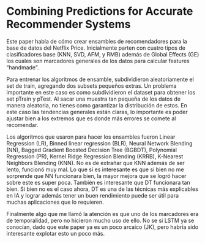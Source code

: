 # Combining Predictions for Accurate Recommender Systems

Este paper habla de cómo crear ensambles de recomendadores para la base de datos del Netflix Price. Inicialmente parten con cuatro tipos de clasificadores base (KNN, SVD, AFM,  y RMB) además de Global Effects (GE) los cuales son marcadores generales de los datos para calcular features “handmade”.

Para entrenar los algoritmos de ensamble, subdividieron aleatoriamente el set de train, agregando dos subsets pequeños extras. Un problema importante en este caso es como subdividieron el dataset para obtener los set pTrain y pTest. Al sacar una muestra tan pequeña de los datos de manera aleatoria, no tienes como garantizar la distribución de estos. En este caso las tendencias generales están claras, lo importante es poder ajustar bien a los extremos que es donde más errores se comete al recomendar. 

Los algoritmos que usaron para hacer los ensambles fueron Linear Regression (LR), Binned linear regression (BLR), Neural Network Blending (NN), Bagged Gradient Boosted Decision Tree (BGBDT), Polynomial Regression (PR), Kernel Ridge Regression Blending (KRRB), K-Nearest Neighbors Blending (KNN). No es de extrañar que KNN además de ser lento, funcionó muy mal. Lo que sí es interesante es que si bien no me sorprende que NN funcionara bien, la mayor mejora que se logró hacer sobre este es super poca. También es interesante que DT funcionara tan bien. Si bien no es el caso ahora, DT es una de las técnicas más explicables en IA y lograr además tener un buen rendimiento puede ser útil para muchas aplicaciones que lo requieren. 

Finalmente algo que me llamó la atención es que uno de los marcadores era de temporalidad, pero no hicieron mucho uso de ello. No se si LSTM ya se conocían, dado que este paper ya es un poco arcaico (JK), pero habría sido interesante explotar esto un poco más. 
